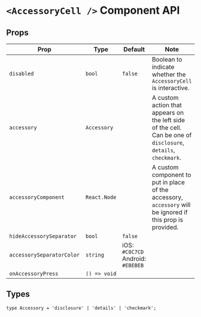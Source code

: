 # `<AccessoryCell />` Component API

## Props

| Prop | Type | Default | Note |
|---|---|---|---|
|`disabled`|`bool`|`false`|Boolean to indicate whether the `AccessoryCell` is interactive.|
|`accessory`|`Accessory`|   |A custom action that appears on the left side of the cell. Can be one of `disclosure`, `details`, `checkmark`.|
|`accessoryComponent`|`React.Node`|   |A custom component to put in place of the accessory, `accessory` will be ignored if this prop is provided.|
|`hideAccessorySeparator`|`bool`|`false`|   |
|`accessorySeparatorColor`|`string`|iOS: `#C8C7CD`<br/>Android: `#EBEBEB`|   |
|`onAccessoryPress`|`() => void`|   |   |

## Types

```
type Accessory = 'disclosure' | 'details' | 'checkmark';
```
